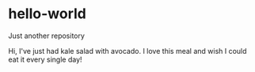 # hello-world
Just another repository

Hi, I've just had kale salad with avocado. I love this meal and wish I could eat it every single day!
